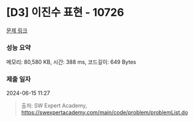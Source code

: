 # [D3] 이진수 표현 - 10726 

[문제 링크](https://swexpertacademy.com/main/code/problem/problemDetail.do?contestProbId=AXRSXf_a9qsDFAXS) 

### 성능 요약

메모리: 80,580 KB, 시간: 388 ms, 코드길이: 649 Bytes

### 제출 일자

2024-06-15 11:27



> 출처: SW Expert Academy, https://swexpertacademy.com/main/code/problem/problemList.do